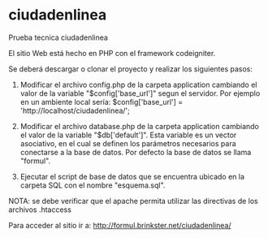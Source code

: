 # ciudadenlinea
Prueba tecnica ciudadenlinea

El sitio Web está hecho en PHP con el framework codeigniter.

Se deberá descargar o clonar el proyecto y realizar los siguientes pasos:

1. Modificar el archivo config.php de la carpeta application cambiando el valor 
   de la variable "$config['base_url']" segun el servidor. Por ejemplo en un 
   ambiente local sería: $config['base_url'] = 'http://localhost/ciudadenlinea/';

2. Modificar el archivo database.php de la carpeta application cambiando el valor
   de la variable "$db['default']". Esta variable es un vector asociativo, en el
   cual se definen los parámetros necesarios para conectarse a la base de datos.
   Por defecto la base de datos se llama "formul".

3. Ejecutar el script de base de datos que se encuentra ubicado en la carpeta SQL
   con el nombre "esquema.sql".

NOTA: se debe verificar que el apache permita utilizar las directivas de los
      archivos .htaccess

Para acceder al sitio ir a: http://formul.brinkster.net/ciudadenlinea/